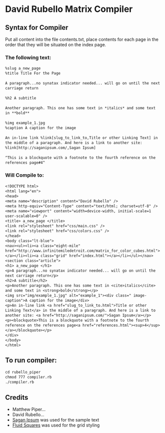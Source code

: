 # David Rubello Matrix Compiler

## Syntax for Compiler

Put all content into the file contents.txt, place contents for each page in the order that they will be situated on the index page.

### The following text:

    %slug a_new_page 
    %title Title For the Page 

    A paragraph...no synatax indicator needed... will go on until the next carriage return

    %h2 A subtitle

    Another paragraph. This one has some text in *italics* and some text in **bold**

    %img example_1.jpg
    %caption A caption for the image 

    An in-line link %link[slug_to_link_to,Title or other Linking Text] in the middle of a paragraph. And here is a link to another site: %link[http://saganipsum.com/,Sagan Ipsum]

    ^This is a blockquote with a footnote to the fourth reference on the references page#4^

### Will Compile to:

    <!DOCTYPE html>
    <html lang="en">
    <head>
    <meta name="description" content="David Rubello" />
    <meta http-equiv="Content-Type" content="text/html; charset=utf-8" />
    <meta name="viewport" content="width=device-width, initial-scale=1 user-scalable=0" />
    <title> a_new_page </title>
    <link rel="stylesheet" href="css/main.css" />
    <link rel="stylesheet" href="css/colors.css" />
    </head>
    <body class="lt-blue">
    <nav><ul><li><a class="eight-mile" href="http://www.infinitemiledetroit.com/matrix_for_color_cubes.html"></a></li><li><a class="grid" href="index.html"></a></li></ul></nav>
    <section class="article">
    <h1> a_new_page </h1>
    <p>A paragraph...no synatax indicator needed... will go on until the next carriage return</p>
    <h2>A subtitle</h2>
    <p>Another paragraph. This one has some text in <cite>italics</cite> and some text in <strong>bold</strong></p>
    <img src="img/example_1.jpg" alt="example_1"><div class=" image-caption">A caption for the image</div>
    <p>An in-line link <a href="slug_to_link_to.html">Title or other Linking Text</a> in the middle of a paragraph. And here is a link to another site: <a href="http://saganipsum.com/">Sagan Ipsum</a></p>
    <p><blockquote>This is a blockquote with a footnote to the fourth reference on the references page<a href="references.html"><sup>4</sup></a></blockquote></p>
    </div>
    </body>
    </html>
## To run compiler:

    cd rubello_piper
    chmod 777 compiler.rb 
    ./compiler.rb

## Credits

* Matthew Piper...
* David Rubello...
* [Sagan Ipsum](http://saganipsum.com/) was used for the sample text
* [Fluid Squares](http://fluidsquares.com/) was used for the grid styling
